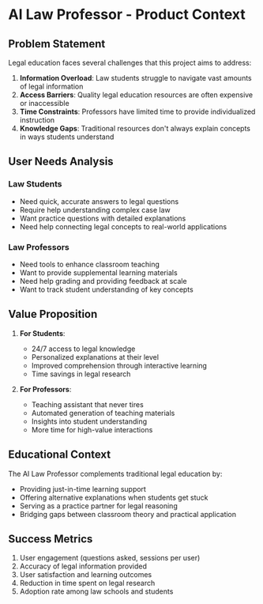 # AI Law Professor - Product Context

## Problem Statement
Legal education faces several challenges that this project aims to address:
1. **Information Overload**: Law students struggle to navigate vast amounts of legal information
2. **Access Barriers**: Quality legal education resources are often expensive or inaccessible
3. **Time Constraints**: Professors have limited time to provide individualized instruction
4. **Knowledge Gaps**: Traditional resources don't always explain concepts in ways students understand

## User Needs Analysis
### Law Students
- Need quick, accurate answers to legal questions
- Require help understanding complex case law
- Want practice questions with detailed explanations
- Need help connecting legal concepts to real-world applications

### Law Professors
- Need tools to enhance classroom teaching
- Want to provide supplemental learning materials
- Need help grading and providing feedback at scale
- Want to track student understanding of key concepts

## Value Proposition
1. **For Students**:
   - 24/7 access to legal knowledge
   - Personalized explanations at their level
   - Improved comprehension through interactive learning
   - Time savings in legal research

2. **For Professors**:
   - Teaching assistant that never tires
   - Automated generation of teaching materials
   - Insights into student understanding
   - More time for high-value interactions

## Educational Context
The AI Law Professor complements traditional legal education by:
- Providing just-in-time learning support
- Offering alternative explanations when students get stuck
- Serving as a practice partner for legal reasoning
- Bridging gaps between classroom theory and practical application

## Success Metrics
1. User engagement (questions asked, sessions per user)
2. Accuracy of legal information provided
3. User satisfaction and learning outcomes
4. Reduction in time spent on legal research
5. Adoption rate among law schools and students
